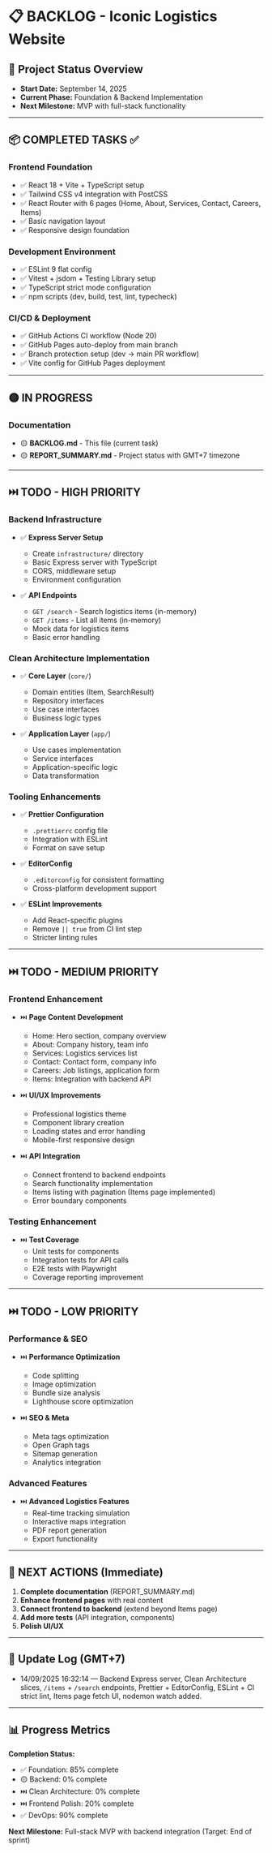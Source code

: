 # 📋 BACKLOG - Iconic Logistics Website

## 🎯 Project Status Overview

- **Start Date:** September 14, 2025
- **Current Phase:** Foundation & Backend Implementation
- **Next Milestone:** MVP with full-stack functionality

---

## 📦 COMPLETED TASKS ✅

### Frontend Foundation

- ✅ React 18 + Vite + TypeScript setup
- ✅ Tailwind CSS v4 integration with PostCSS
- ✅ React Router with 6 pages (Home, About, Services, Contact, Careers, Items)
- ✅ Basic navigation layout
- ✅ Responsive design foundation

### Development Environment

- ✅ ESLint 9 flat config
- ✅ Vitest + jsdom + Testing Library setup
- ✅ TypeScript strict mode configuration
- ✅ npm scripts (dev, build, test, lint, typecheck)

### CI/CD & Deployment

- ✅ GitHub Actions CI workflow (Node 20)
- ✅ GitHub Pages auto-deploy from main branch
- ✅ Branch protection setup (dev → main PR workflow)
- ✅ Vite config for GitHub Pages deployment

---

## 🟡 IN PROGRESS

### Documentation

- 🟡 **BACKLOG.md** - This file (current task)
- 🟡 **REPORT_SUMMARY.md** - Project status with GMT+7 timezone

---

## ⏭️ TODO - HIGH PRIORITY

### Backend Infrastructure

- ✅ **Express Server Setup**
  - Create `infrastructure/` directory
  - Basic Express server with TypeScript
  - CORS, middleware setup
  - Environment configuration

- ✅ **API Endpoints**
  - `GET /search` - Search logistics items (in-memory)
  - `GET /items` - List all items (in-memory)
  - Mock data for logistics items
  - Basic error handling

### Clean Architecture Implementation

- ✅ **Core Layer** (`core/`)
  - Domain entities (Item, SearchResult)
  - Repository interfaces
  - Use case interfaces
  - Business logic types

- ✅ **Application Layer** (`app/`)
  - Use cases implementation
  - Service interfaces
  - Application-specific logic
  - Data transformation

### Tooling Enhancements

- ✅ **Prettier Configuration**
  - `.prettierrc` config file
  - Integration with ESLint
  - Format on save setup

- ✅ **EditorConfig**
  - `.editorconfig` for consistent formatting
  - Cross-platform development support

- ✅ **ESLint Improvements**
  - Add React-specific plugins
  - Remove `|| true` from CI lint step
  - Stricter linting rules

---

## ⏭️ TODO - MEDIUM PRIORITY

### Frontend Enhancement

- ⏭️ **Page Content Development**
  - Home: Hero section, company overview
  - About: Company history, team info
  - Services: Logistics services list
  - Contact: Contact form, company info
  - Careers: Job listings, application form
  - Items: Integration with backend API

- ⏭️ **UI/UX Improvements**
  - Professional logistics theme
  - Component library creation
  - Loading states and error handling
  - Mobile-first responsive design

- ⏭️ **API Integration**
  - Connect frontend to backend endpoints
  - Search functionality implementation
  - Items listing with pagination (Items page implemented)
  - Error boundary components

### Testing Enhancement

- ⏭️ **Test Coverage**
  - Unit tests for components
  - Integration tests for API calls
  - E2E tests with Playwright
  - Coverage reporting improvement

---

## ⏭️ TODO - LOW PRIORITY

### Performance & SEO

- ⏭️ **Performance Optimization**
  - Code splitting
  - Image optimization
  - Bundle size analysis
  - Lighthouse score optimization

- ⏭️ **SEO & Meta**
  - Meta tags optimization
  - Open Graph tags
  - Sitemap generation
  - Analytics integration

### Advanced Features

- ⏭️ **Advanced Logistics Features**
  - Real-time tracking simulation
  - Interactive maps integration
  - PDF report generation
  - Export functionality

---

## 🎯 NEXT ACTIONS (Immediate)

1. **Complete documentation** (REPORT_SUMMARY.md)
2. **Enhance frontend pages** with real content
3. **Connect frontend to backend** (extend beyond Items page)
4. **Add more tests** (API integration, components)
5. **Polish UI/UX**

---

## 📝 Update Log (GMT+7)

- 14/09/2025 16:32:14 — Backend Express server, Clean Architecture slices, `/items` + `/search` endpoints, Prettier + EditorConfig, ESLint + CI strict lint, Items page fetch UI, nodemon watch added.

---

## 📊 Progress Metrics

**Completion Status:**

- ✅ Foundation: 85% complete
- 🟡 Backend: 0% complete
- ⏭️ Clean Architecture: 0% complete
- ⏭️ Frontend Polish: 20% complete
- ✅ DevOps: 90% complete

**Next Milestone:** Full-stack MVP with backend integration (Target: End of sprint)
